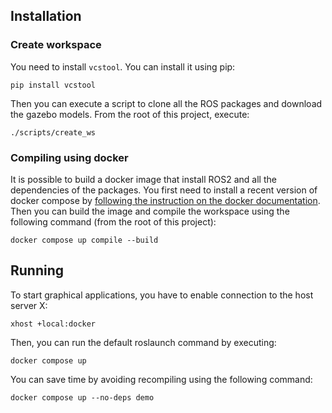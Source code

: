 ## Installation

### Create workspace

You need to install `vcstool`. You can install it using pip:
```
pip install vcstool
```

Then you can execute a script to clone all the ROS packages and download the gazebo models.
From the root of this project, execute:
```
./scripts/create_ws
```

### Compiling using docker

It is possible to build a docker image that install ROS2 and all the dependencies of the packages.
You first need to install a recent version of docker compose by [following the instruction on the
docker documentation](https://docs.docker.com/compose/install/linux/).
Then you can build the image and compile the workspace using the following command (from the root of
this project):
```
docker compose up compile --build
```

## Running

To start graphical applications, you have to enable connection to the host server X:
```
xhost +local:docker
```
Then, you can run the default roslaunch command by executing:
```
docker compose up
```

You can save time by avoiding recompiling using the following command:
```
docker compose up --no-deps demo
```
